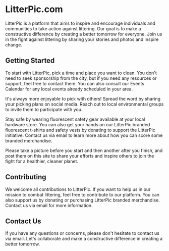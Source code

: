 # LitterPic.com

LitterPic is a platform that aims to inspire and encourage individuals and communities to take action against littering. Our goal is to make a constructive difference by creating a better tomorrow for everyone. Join us in the fight against littering by sharing your stories and photos and inspire change.

## Getting Started

To start with LitterPic, pick a time and place you want to clean. You don't need to seek sponsorship from the city, but if you need any resources or support, feel free to contact them. You can also consult our Events Calendar for any local events already scheduled in your area.

It's always more enjoyable to pick with others! Spread the word by sharing your picking plans on social media. Reach out to local environmental groups to invite them to participate with you.

Stay safe by wearing fluorescent safety gear available at your local hardware store. You can also get your hands on our LitterPic branded fluorescent t-shirts and safety vests by donating to support the LitterPic initiative. Contact us via email to learn more about how you can score some branded merchandise.

Please take a picture before you start and then another after you finish, and post them on this site to share your efforts and inspire others to join the fight for a healthier, cleaner planet.

## Contributing

We welcome all contributions to LitterPic. If you want to help us in our mission to combat littering, feel free to contribute to our platform. You can also support us by donating or purchasing LitterPic branded merchandise. Contact us via email for more information.

## Contact Us

If you have any questions or concerns, please don't hesitate to contact us via email. Let's collaborate and make a constructive difference in creating a better tomorrow.
